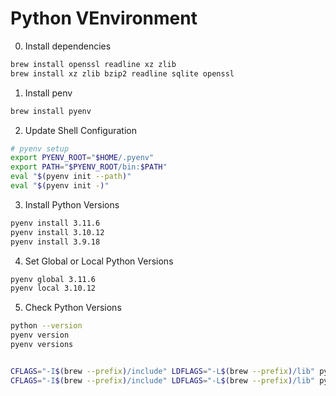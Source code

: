# Python VEnvironment

0. Install dependencies
```bash
brew install openssl readline xz zlib
brew install xz zlib bzip2 readline sqlite openssl
```

1. Install penv
```bash
brew install pyenv
```

2. Update Shell Configuration

```bash
# pyenv setup
export PYENV_ROOT="$HOME/.pyenv"
export PATH="$PYENV_ROOT/bin:$PATH"
eval "$(pyenv init --path)"
eval "$(pyenv init -)"
```

3. Install Python Versions

```bash
pyenv install 3.11.6
pyenv install 3.10.12
pyenv install 3.9.18
```

4. Set Global or Local Python Versions

```bash
pyenv global 3.11.6
pyenv local 3.10.12
```

5. Check Python Versions

```bash
python --version
pyenv version
pyenv versions


CFLAGS="-I$(brew --prefix)/include" LDFLAGS="-L$(brew --prefix)/lib" pyenv install --force <python_version>
CFLAGS="-I$(brew --prefix)/include" LDFLAGS="-L$(brew --prefix)/lib" pyenv install --force 3.11.6
```